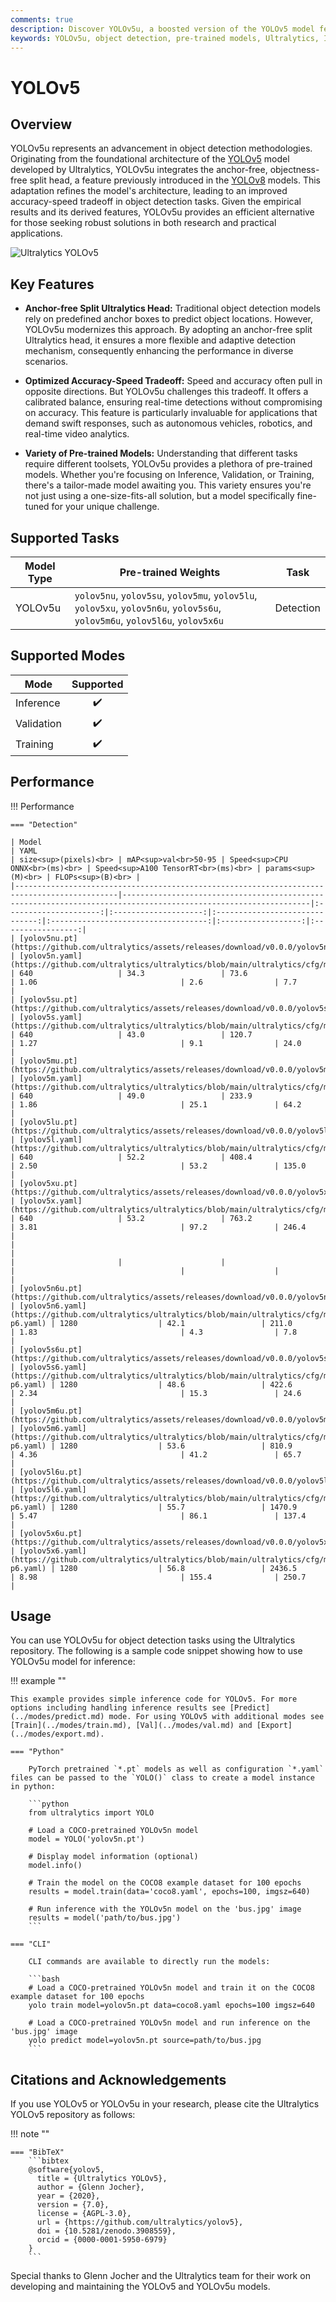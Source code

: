 ```yaml
---
comments: true
description: Discover YOLOv5u, a boosted version of the YOLOv5 model featuring an improved accuracy-speed tradeoff and numerous pre-trained models for various object detection tasks.
keywords: YOLOv5u, object detection, pre-trained models, Ultralytics, Inference, Validation, YOLOv5, YOLOv8, anchor-free, objectness-free, real-time applications, machine learning
---
```


# YOLOv5

## Overview

YOLOv5u represents an advancement in object detection methodologies. Originating from the foundational architecture of the [YOLOv5](https://github.com/ultralytics/yolov5) model developed by Ultralytics, YOLOv5u integrates the anchor-free, objectness-free split head, a feature previously introduced in the [YOLOv8](./yolov8.md) models. This adaptation refines the model's architecture, leading to an improved accuracy-speed tradeoff in object detection tasks. Given the empirical results and its derived features, YOLOv5u provides an efficient alternative for those seeking robust solutions in both research and practical applications.

![Ultralytics YOLOv5](https://raw.githubusercontent.com/ultralytics/assets/main/yolov5/v70/splash.png)

## Key Features

- **Anchor-free Split Ultralytics Head:** Traditional object detection models rely on predefined anchor boxes to predict object locations. However, YOLOv5u modernizes this approach. By adopting an anchor-free split Ultralytics head, it ensures a more flexible and adaptive detection mechanism, consequently enhancing the performance in diverse scenarios.

- **Optimized Accuracy-Speed Tradeoff:** Speed and accuracy often pull in opposite directions. But YOLOv5u challenges this tradeoff. It offers a calibrated balance, ensuring real-time detections without compromising on accuracy. This feature is particularly invaluable for applications that demand swift responses, such as autonomous vehicles, robotics, and real-time video analytics.

- **Variety of Pre-trained Models:** Understanding that different tasks require different toolsets, YOLOv5u provides a plethora of pre-trained models. Whether you're focusing on Inference, Validation, or Training, there's a tailor-made model awaiting you. This variety ensures you're not just using a one-size-fits-all solution, but a model specifically fine-tuned for your unique challenge.

## Supported Tasks

| Model Type | Pre-trained Weights                                                                                                         | Task      |
|------------|-----------------------------------------------------------------------------------------------------------------------------|:---------:|
| YOLOv5u    | `yolov5nu`, `yolov5su`, `yolov5mu`, `yolov5lu`, `yolov5xu`, `yolov5n6u`, `yolov5s6u`, `yolov5m6u`, `yolov5l6u`, `yolov5x6u` | Detection |

## Supported Modes

| Mode       | Supported          |
|------------|:------------------:|
| Inference  | :heavy_check_mark: |
| Validation | :heavy_check_mark: |
| Training   | :heavy_check_mark: |

## Performance

!!! Performance

    === "Detection"

    | Model                                                                                       | YAML                                                                                                           | size<sup>(pixels)<br> | mAP<sup>val<br>50-95 | Speed<sup>CPU ONNX<br>(ms)<br> | Speed<sup>A100 TensorRT<br>(ms)<br> | params<sup>(M)<br> | FLOPs<sup>(B)<br> |
    |---------------------------------------------------------------------------------------------|----------------------------------------------------------------------------------------------------------------|:---------------------:|:--------------------:|:------------------------------:|:-----------------------------------:|:------------------:|:-----------------:|
    | [yolov5nu.pt](https://github.com/ultralytics/assets/releases/download/v0.0.0/yolov5nu.pt)   | [yolov5n.yaml](https://github.com/ultralytics/ultralytics/blob/main/ultralytics/cfg/models/v5/yolov5.yaml)     | 640                   | 34.3                 | 73.6                           | 1.06                                | 2.6                | 7.7               |
    | [yolov5su.pt](https://github.com/ultralytics/assets/releases/download/v0.0.0/yolov5su.pt)   | [yolov5s.yaml](https://github.com/ultralytics/ultralytics/blob/main/ultralytics/cfg/models/v5/yolov5.yaml)     | 640                   | 43.0                 | 120.7                          | 1.27                                | 9.1                | 24.0              |
    | [yolov5mu.pt](https://github.com/ultralytics/assets/releases/download/v0.0.0/yolov5mu.pt)   | [yolov5m.yaml](https://github.com/ultralytics/ultralytics/blob/main/ultralytics/cfg/models/v5/yolov5.yaml)     | 640                   | 49.0                 | 233.9                          | 1.86                                | 25.1               | 64.2              |
    | [yolov5lu.pt](https://github.com/ultralytics/assets/releases/download/v0.0.0/yolov5lu.pt)   | [yolov5l.yaml](https://github.com/ultralytics/ultralytics/blob/main/ultralytics/cfg/models/v5/yolov5.yaml)     | 640                   | 52.2                 | 408.4                          | 2.50                                | 53.2               | 135.0             |
    | [yolov5xu.pt](https://github.com/ultralytics/assets/releases/download/v0.0.0/yolov5xu.pt)   | [yolov5x.yaml](https://github.com/ultralytics/ultralytics/blob/main/ultralytics/cfg/models/v5/yolov5.yaml)     | 640                   | 53.2                 | 763.2                          | 3.81                                | 97.2               | 246.4             |
    |                                                                                             |                                                                                                                |                       |                      |                                |                                     |                    |                   |
    | [yolov5n6u.pt](https://github.com/ultralytics/assets/releases/download/v0.0.0/yolov5n6u.pt) | [yolov5n6.yaml](https://github.com/ultralytics/ultralytics/blob/main/ultralytics/cfg/models/v5/yolov5-p6.yaml) | 1280                  | 42.1                 | 211.0                          | 1.83                                | 4.3                | 7.8               |
    | [yolov5s6u.pt](https://github.com/ultralytics/assets/releases/download/v0.0.0/yolov5s6u.pt) | [yolov5s6.yaml](https://github.com/ultralytics/ultralytics/blob/main/ultralytics/cfg/models/v5/yolov5-p6.yaml) | 1280                  | 48.6                 | 422.6                          | 2.34                                | 15.3               | 24.6              |
    | [yolov5m6u.pt](https://github.com/ultralytics/assets/releases/download/v0.0.0/yolov5m6u.pt) | [yolov5m6.yaml](https://github.com/ultralytics/ultralytics/blob/main/ultralytics/cfg/models/v5/yolov5-p6.yaml) | 1280                  | 53.6                 | 810.9                          | 4.36                                | 41.2               | 65.7              |
    | [yolov5l6u.pt](https://github.com/ultralytics/assets/releases/download/v0.0.0/yolov5l6u.pt) | [yolov5l6.yaml](https://github.com/ultralytics/ultralytics/blob/main/ultralytics/cfg/models/v5/yolov5-p6.yaml) | 1280                  | 55.7                 | 1470.9                         | 5.47                                | 86.1               | 137.4             |
    | [yolov5x6u.pt](https://github.com/ultralytics/assets/releases/download/v0.0.0/yolov5x6u.pt) | [yolov5x6.yaml](https://github.com/ultralytics/ultralytics/blob/main/ultralytics/cfg/models/v5/yolov5-p6.yaml) | 1280                  | 56.8                 | 2436.5                         | 8.98                                | 155.4              | 250.7             |

## Usage

You can use YOLOv5u for object detection tasks using the Ultralytics repository. The following is a sample code snippet showing how to use YOLOv5u model for inference:

!!! example ""

    This example provides simple inference code for YOLOv5. For more options including handling inference results see [Predict](../modes/predict.md) mode. For using YOLOv5 with additional modes see [Train](../modes/train.md), [Val](../modes/val.md) and [Export](../modes/export.md).

    === "Python"

        PyTorch pretrained `*.pt` models as well as configuration `*.yaml` files can be passed to the `YOLO()` class to create a model instance in python:

        ```python
        from ultralytics import YOLO

        # Load a COCO-pretrained YOLOv5n model
        model = YOLO('yolov5n.pt')

        # Display model information (optional)
        model.info()

        # Train the model on the COCO8 example dataset for 100 epochs
        results = model.train(data='coco8.yaml', epochs=100, imgsz=640)

        # Run inference with the YOLOv5n model on the 'bus.jpg' image
        results = model('path/to/bus.jpg')
        ```

    === "CLI"

        CLI commands are available to directly run the models:

        ```bash
        # Load a COCO-pretrained YOLOv5n model and train it on the COCO8 example dataset for 100 epochs
        yolo train model=yolov5n.pt data=coco8.yaml epochs=100 imgsz=640

        # Load a COCO-pretrained YOLOv5n model and run inference on the 'bus.jpg' image
        yolo predict model=yolov5n.pt source=path/to/bus.jpg
        ```

## Citations and Acknowledgements

If you use YOLOv5 or YOLOv5u in your research, please cite the Ultralytics YOLOv5 repository as follows:

!!! note ""

    === "BibTeX"
        ```bibtex
        @software{yolov5,
          title = {Ultralytics YOLOv5},
          author = {Glenn Jocher},
          year = {2020},
          version = {7.0},
          license = {AGPL-3.0},
          url = {https://github.com/ultralytics/yolov5},
          doi = {10.5281/zenodo.3908559},
          orcid = {0000-0001-5950-6979}
        }
        ```

Special thanks to Glenn Jocher and the Ultralytics team for their work on developing and maintaining the YOLOv5 and YOLOv5u models.
